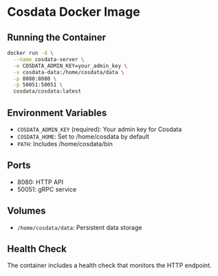 # Cosdata Docker Image

## Running the Container

```bash
docker run -d \
  --name cosdata-server \
  -e COSDATA_ADMIN_KEY=your_admin_key \
  -v cosdata-data:/home/cosdata/data \
  -p 8080:8080 \
  -p 50051:50051 \
  cosdata/cosdata:latest
```

## Environment Variables

- `COSDATA_ADMIN_KEY` (required): Your admin key for Cosdata
- `COSDATA_HOME`: Set to /home/cosdata by default
- `PATH`: Includes /home/cosdata/bin

## Ports

- 8080: HTTP API
- 50051: gRPC service

## Volumes

- `/home/cosdata/data`: Persistent data storage

## Health Check

The container includes a health check that monitors the HTTP endpoint. 